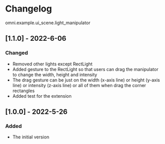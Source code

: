 # Changelog

omni.example.ui_scene.light_manipulator

## [1.1.0] - 2022-6-06
### Changed
- Removed other lights except RectLight
- Added gesture to the RectLight so that users can drag the manipulator to change the width, height and intensity
- The drag gesture can be just on the width (x-axis line) or height (y-axis line) or intensity (z-axis line) or all of
them when drag the corner rectangles
- Added test for the extension

## [1.0.0] - 2022-5-26
### Added
- The initial version
